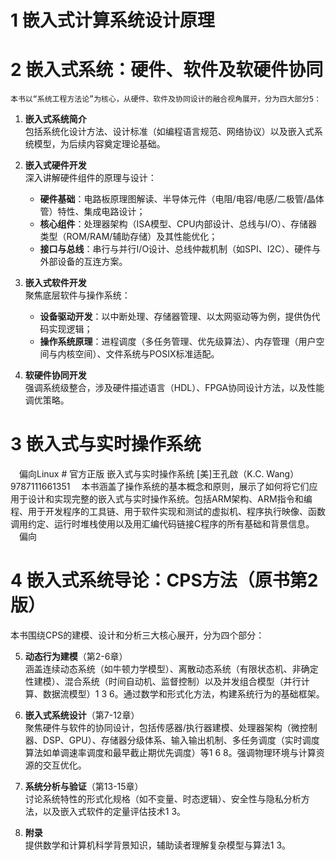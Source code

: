 # 1 嵌入式计算系统设计原理
# 2 嵌入式系统：硬件、软件及软硬件协同 
	本书以“系统工程方法论”为核心，从硬件、软件及协同设计的融合视角展开，分为四大部分5：
1. **嵌入式系统简介**  
    包括系统化设计方法、设计标准（如编程语言规范、网络协议）以及嵌入式系统模型，为后续内容奠定理论基础。
    
2. **嵌入式硬件开发**  
    深入讲解硬件组件的原理与设计：
    - **硬件基础**：电路板原理图解读、半导体元件（电阻/电容/电感/二极管/晶体管）特性、集成电路设计；
    - **核心组件**：处理器架构（ISA模型、CPU内部设计、总线与I/O）、存储器类型（ROM/RAM/辅助存储）及其性能优化；
    - **接口与总线**：串行与并行I/O设计、总线仲裁机制（如SPI、I2C）、硬件与外部设备的互连方案。
3. **嵌入式软件开发**  
    聚焦底层软件与操作系统：
    
    - **设备驱动开发**：以中断处理、存储器管理、以太网驱动等为例，提供伪代码实现逻辑；
    - **操作系统原理**：进程调度（多任务管理、优先级算法）、内存管理（用户空间与内核空间）、文件系统与POSIX标准适配。
4. **软硬件协同开发**  
    强调系统级整合，涉及硬件描述语言（HDL）、FPGA协同设计方法，以及性能调优策略。
 
# 3 嵌入式与实时操作系统 
　偏向Linux # 官方正版 嵌入式与实时操作系统 [美]王孔啟（K.C. Wang） 9787111661351
　本书涵盖了操作系统的基本概念和原则，展示了如何将它们应用于设计和实现完整的嵌入式与实时操作系统。包括ARM架构、ARM指令和编程、用于开发程序的工具链、用于软件实现和测试的虚拟机、程序执行映像、函数调用约定、运行时堆栈使用以及用汇编代码链接C程序的所有基础和背景信息。
　偏向
# 4 嵌入式系统导论：CPS方法（原书第2版）
本书围绕CPS的建模、设计和分析三大核心展开，分为四个部分：

5. **动态行为建模**（第2-6章）  
    涵盖连续动态系统（如牛顿力学模型）、离散动态系统（有限状态机、非确定性建模）、混合系统（时间自动机、监督控制）以及并发组合模型（并行计算、数据流模型）1 3 6。通过数学和形式化方法，构建系统行为的基础框架。
    
6. **嵌入式系统设计**（第7-12章）  
    聚焦硬件与软件的协同设计，包括传感器/执行器建模、处理器架构（微控制器、DSP、GPU）、存储器分级体系、输入输出机制、多任务调度（实时调度算法如单调速率调度和最早截止期优先调度）等1 6 8。强调物理环境与计算资源的交互优化。
    
7. **系统分析与验证**（第13-15章）  
    讨论系统特性的形式化规格（如不变量、时态逻辑）、安全性与隐私分析方法，以及嵌入式软件的定量评估技术1 3。
    
8. **附录**  
    提供数学和计算机科学背景知识，辅助读者理解复杂模型与算法1 3。